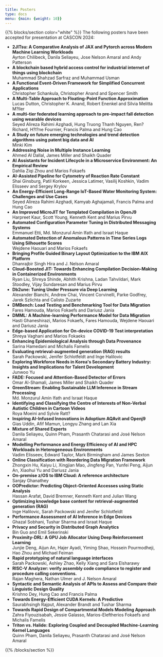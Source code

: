 ```yaml
---
title: Posters
type: docs
menu: {main: {weight: 10}}
---
```


{{% blocks/section color="white" %}}
The following posters have been accepted for presentation at CASCON 2024:

<ul>
<li><b>2JITsu: A Comparative Analysis of JAX and Pytorch across Modern Machine Learning Workloads</b><br>Ayrton Chilibeck, Danila Seliayeu, Jose Nelson Amaral and Andy Patterson</li>
<li><b>A blockchain based hybrid access control for industrial internet of things using blockchain</b><br>Muhammad Shahzad Sarfraz and Muhammad Usman</li>
<li><b>A Functional Event-Driven Framework for Simplified Concurrent Applications</b><br>Christopher Schankula, Christopher Anand and Spencer Smith</li>
<li><b>A Multi-Table Approach to Floating-Point Function Approximation</b><br>Lucas Dutton, Christopher K. Anand, Robert Enenkel and Silvia Melitta M?ller</li>
<li><b>A multi-tier federated learning approach to pre-impact fall detection using wearable devices</b><br>Seyed Alireza Rahimi Azghadi, Hung Truong Thanh Nguyen, Ren? Richard, H?l?ne Fournier, Francis Palma and Hung Cao</li>
<li><b>A Study on future emerging technologies and trend detection algorithms using patent big data and AI</b><br>Minki Kim</li>
<li><b>Addressing Noise in Multiple Instance Learning</b><br>Ahmed Al Dallal, James Miller and Shaikh Quader</li>
<li><b>AI Assistants for Incident Lifecycle in a Microservice Environment: An Empirical Review</b><br>Dahlia Ziqi Zhou and Marios Fokaefs</li>
<li><b>AI-Assisted Pipeline for Cytometry of Reaction Rate Constant</b><br>Shai Ginsburg, Patil Korkeen, Jessica Latimer, Vasilij Koshkin, Vadim Elisseev and Sergey Krylov</li>
<li><b>An Energy-Efficient Long-Range IoT-Based Water Monitoring System: Challenges and Use Cases</b><br>Seyed Alireza Rahimi Azghadi, Kamyab Aghajamali, Francis Palma and Hung Cao</li>
<li><b>An Improved MicroJIT for Templated Compilation in OpenJ9</b><br>Harpreet Kaur, Scott Young, Kenneth Kent and Marius Pirvu</li>
<li><b>Automated Configuration Parameter Tuning in Distributed Messaging Systems</b><br>Emmanuel Etti, Md. Monzurul Amin Ifath and Israat Haque</li>
<li><b>Automated Detection of Anomalous Patterns in Time Series Logs Using Silhouette Scores</b><br>Wejdene Haouari and Marios Fokaefs</li>
<li><b>Bringing Profile Guided Binary Layout Optimization to the IBM AIX Platform</b><br>Dhanrajbir Singh Hira and J. Nelson Amaral</li>
<li><b>Cloud-Boosted JIT: Towards Enhancing Compilation Decision-Making in Containerized Environments</b><br>Ryan Liu, Shreya Shinde, Abhith Krishna, Ladan Tahvildari, Mark Stoodley, Vijay Sundaresan and Marius Pirvu</li>
<li><b>Db2une: Tuning Under Pressure via Deep Learning</b><br>Alexander Bianchi, Andrew Chai, Vincent Corvinelli, Parke Godfrey, Jarek Szlichta and Calisto Zuzarte</li>
<li><b>DMBench: Load Testing and Benchmarking Tool for Data Migration</b><br>Fares Hamouda, Marios Fokaefs and Dariusz Jania</li>
<li><b>DMML: A Machine-learning Performance Model for Data Migration</b><br>Hasti Ghaneshirazi, Marios Fokaefs, Fares Hamouda, Wejdene Haouari and Dariusz Jania</li>
<li><b>Edge-based Application for On-device COVID-19 Test interpretation</b><br>Shreya Vaghani and Marios Fokaeks</li>
<li><b>Enhancing Epidemiological Analysis through Data Provenance</b><br>Sarina Hamedani and Michalis Famelis</li>
<li><b>Evaluating retrieval-augmented generation (RAG) results</b><br>Sarah Packowski, Jenifer Schlotfeldt and Inge Halilovic</li>
<li><b>Exploring Workforce Needs in Korea's Secondary Battery Industry: Insights and Implications for Talent Development</b><br>Junwoo Yu</li>
<li><b>FADE: Focused and Attention-Based Detector of Errors</b><br>Omar Al-Shamali, James Miller and Shaikh Quader</li>
<li><b>GreenStream: Enabling Sustainable LLM Inference in Stream Processing</b><br>Md. Monzurul Amin Ifath and Israat Haque</li>
<li><b>Identifying and Classifying the Centre of Interests of Non-Verbal Autistic Children in Cartoon Videos</b><br>Roya Moeini and Sylvie Ratt?</li>
<li><b>Inspiring AI-Infused Innovations in Adoptium AQAvit and Openj9</b><br>Gias Uddin, Afif Mamun, Longyu Zhang and Lan Xia</li>
<li><b>Mixture of Shared Experts</b><br>Danila Seliayeu, Quinn Pham, Prasanth Chatarasi and Jos&eacute; Nelson Amaral</li>
<li><b>Modelling Performance and Energy Efficiency of AI and HPC Workloads in Heterogeneous Environments</b><br>Vadim Elisseev, Edward Taylor, Mark Birmingham and James Sexton</li>
<li><b>Online Classification with Reordering  Data Migration Framework</b><br>Zhongxin Hu, Kaiyu Li, Xingjian Mao, Jingfeng Pan, Yunfei Peng, Aijun An, Xiaohui Yu and Dariusz Jania</li>
<li><b>On-premise z/OS to IBM Cloud: A reference architecture</b><br>Sanjay Ghanathey</li>
<li><b>OOPredictor: Predicting Object-Oriented Accesses using Static Analysis</b><br>Hassan Arafat, David Bremner, Kenneth Kent and Julian Wang</li>
<li><b>Optimizing knowledge base content for retrieval-augmented generation (RAG)</b><br>Inge Halilovic, Sarah Packowski and Jenifer Schlotfeldt</li>
<li><b>Performance Assessment of AI Inference in Edge Devices</b><br>Ghazal Sobhani, Tushar Sharma and Israat Haque</li>
<li><b>Privacy and Security in Distributed Graph Analytics</b><br>Bin Guo and Emil Sekerinski</li>
<li><b>Proximity-DRL: A GPU Job Allocator Using Deep Reinforcement Learning</b><br>Junjie Deng, Aijun An, Hajer Ayadi, Yiming Shao, Hossein Pourmodheji, Hao Zhou and Michael Feiman</li>
<li><b>Rapid prototyping of natural language interfaces</b><br>Sarah Packowski, Ashley Zhao, Kelly Xiang and Sara Elsharawy</li>
<li><b>RISC-V Analyzer: verify assembly code compliance to register and procedure calling conventions.</b><br>Rajan Maghera, Nathan Ulmer and J. Nelson Amaral</li>
<li><b>Syntactic and Semantic Analysis of APIs to Assess and Compare their Linguistic Design Quality</b><br>Krishno Dey, Hung Cao and Francis Palma</li>
<li><b>Towards Energy-Efficient CUDA Kernels: A Predictive</b><br>Saurabhsingh Rajput, Alexander Brandt and Tushar Sharma</li>
<li><b>Towards Rapid Design of Compartmental Models Modeling Approach</b><br>Zahra Fiyouzisabah, Jessie Galasso, Marios-Eleftherios Fokaefs and Michalis Famelis</li>
<li><b>Triton vs. Halide: Exploring Coupled and Decoupled Machine-Learning Kernel Languages</b><br>Quinn Pham, Danila Seliayeu, Prasanth Chatarasi and Jos&eacute; Nelson Amaral</li>
</ul>

 
{{% /blocks/section %}}
